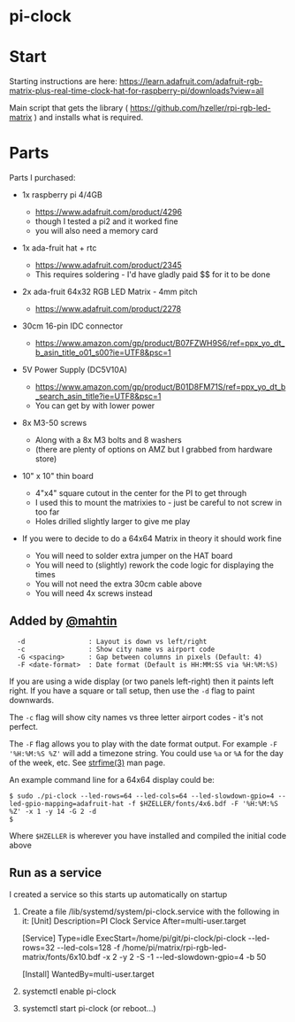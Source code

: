 # pi-clock

# Start

Starting instructions are here: https://learn.adafruit.com/adafruit-rgb-matrix-plus-real-time-clock-hat-for-raspberry-pi/downloads?view=all

Main script that gets the library ( https://github.com/hzeller/rpi-rgb-led-matrix ) and installs what is required.

# Parts
Parts I purchased:
- 1x raspberry pi 4/4GB
  - https://www.adafruit.com/product/4296
  - though I tested a pi2 and it worked fine
  - you will also need a memory card
- 1x ada-fruit hat + rtc
  - https://www.adafruit.com/product/2345
  - This requires soldering - I'd have gladly paid $$ for it to be done
- 2x ada-fruit 64x32 RGB LED Matrix - 4mm pitch
  - https://www.adafruit.com/product/2278
- 30cm 16-pin IDC connector
  - https://www.amazon.com/gp/product/B07FZWH9S6/ref=ppx_yo_dt_b_asin_title_o01_s00?ie=UTF8&psc=1
- 5V Power Supply (DC5V10A)
  - https://www.amazon.com/gp/product/B01D8FM71S/ref=ppx_yo_dt_b_search_asin_title?ie=UTF8&psc=1
  - You can get by with lower power
- 8x M3-50 screws
  - Along with a 8x M3 bolts and 8 washers
  - (there are plenty of options on AMZ but I grabbed from hardware store)
- 10" x 10" thin board
  -  4"x4" square cutout in the center for the PI to get through
  -  I used this to mount the matrixies to - just be careful to not screw in too far
  -  Holes drilled slightly larger to give me play

- If you were to decide to do a 64x64 Matrix in theory it should work fine
  - You will need to solder extra jumper on the HAT board
  - You will need to (slightly) rework the code logic for displaying the times
  - You will not need the extra 30cm cable above
  - You will need 4x screws instead

## Added by [@mahtin](https://github.com/mahtin)

```
  -d                : Layout is down vs left/right
  -c                : Show city name vs airport code
  -G <spacing>      : Gap between columns in pixels (Default: 4)
  -F <date-format>  : Date format (Default is HH:MM:SS via %H:%M:%S)
```

If you are using a wide display (or two panels left-right) then it paints left right.
If you have a square or tall setup, then use the `-d` flag to paint downwards.

The `-c` flag will show city names vs three letter airport codes - it's not perfect.

The `-F` flag allows you to play with the date format output. For example `-F '%H:%M:%S %Z'` will add a timezone string.
You could use `%a` or `%A` for the day of the week, etc.
See [strfime(3)](https://man7.org/linux/man-pages/man3/strftime.3.html) man page.

An example command line for a 64x64 display could be:
```
$ sudo ./pi-clock --led-rows=64 --led-cols=64 --led-slowdown-gpio=4 --led-gpio-mapping=adafruit-hat -f $HZELLER/fonts/4x6.bdf -F '%H:%M:%S %Z' -x 1 -y 14 -G 2 -d
$
```

Where `$HZELLER` is wherever you have installed and compiled the initial code above

## Run as a service

I created a service so this starts up automatically on startup

1. Create a file /lib/systemd/system/pi-clock.service with the following in it: 
   [Unit]
   Description=PI Clock Service
   After=multi-user.target

   [Service]
   Type=idle
   ExecStart=/home/pi/git/pi-clock/pi-clock --led-rows=32 --led-cols=128 -f /home/pi/matrix/rpi-rgb-led-matrix/fonts/6x10.bdf -x 2 -y 2 -S -1 --led-slowdown-gpio=4 -b 50

   [Install]
   WantedBy=multi-user.target

2. systemctl enable pi-clock
3. systemctl start pi-clock (or reboot...)


